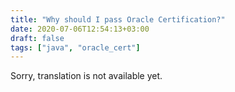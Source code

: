 ```yaml
---
title: "Why should I pass Oracle Certification?"
date: 2020-07-06T12:54:13+03:00
draft: false
tags: ["java", "oracle_cert"]
---
```


​​Sorry, translation is not available yet.
